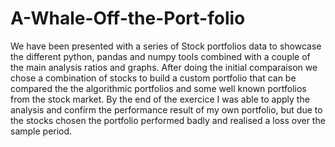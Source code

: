 # A-Whale-Off-the-Port-folio
We have been presented with a series of Stock portfolios data to showcase the different python, pandas and numpy tools combined with a couple of the main analysis ratios and graphs.
After doing the initial comparaison we chose a combination of stocks to build a custom portfolio that can be compared the the algorithmic portfolios and some well known portfolios from the stock market.
By the end of the exercice I was able to apply the analysis and confirm the performance result of my own portfolio, but due to the stocks chosen the portfolio performed badly and realised a loss over the sample period.
